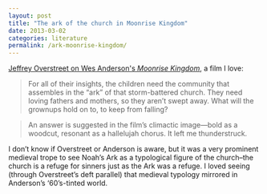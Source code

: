 ```yaml
---
layout: post
title: "The ark of the church in Moonrise Kingdom"
date: 2013-03-02
categories: literature
permalink: /ark-moonrise-kingdom/
---
```


[Jeffrey Overstreet on Wes Anderson's *Moonrise Kingdom*](http://www.patheos.com/blogs/lookingcloser/2012/07/moonrise-kingdom-2012/), a film I love:

> For all of their insights, the children need the community that assembles in the “ark” of that storm-battered church. They need loving fathers and mothers, so they aren’t swept away. What will the grownups hold on to, to keep from falling?

> An answer is suggested in the film’s climactic image—bold as a woodcut, resonant as a hallelujah chorus. It left me thunderstruck.

I don’t know if Overstreet or Anderson is aware, but it was a very prominent medieval trope to see Noah’s Ark as a typological figure of the church–the church is a refuge for sinners just as the Ark was a refuge. I loved seeing (through Overstreet’s deft parallel) that medieval typology mirrored in Anderson’s ‘60’s-tinted world.